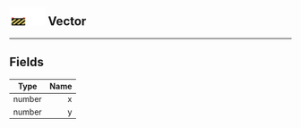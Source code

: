 ## <img src="../../.gitbook/assets/unknown.png" width="32" height="32" /><img src="../../.gitbook/assets/base.png" width="32" height="32" /> Vector


------
## Fields

| Type   | Name |
| ------ | ---: |
| number | x |
| number | y |

